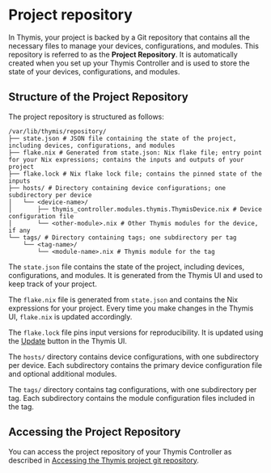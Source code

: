 # Project repository

In Thymis, your project is backed by a Git repository that contains all the necessary files to manage your devices, configurations, and modules. This repository is referred to as the **Project Repository**.
It is automatically created when you set up your Thymis Controller and is used to store the state of your devices, configurations, and modules.

## Structure of the Project Repository

The project repository is structured as follows:

```
/var/lib/thymis/repository/
├── state.json # JSON file containing the state of the project, including devices, configurations, and modules
├── flake.nix # Generated from state.json: Nix flake file; entry point for your Nix expressions; contains the inputs and outputs of your project
├── flake.lock # Nix flake lock file; contains the pinned state of the inputs
├── hosts/ # Directory containing device configurations; one subdirectory per device
│   └── <device-name>/
│       ├── thymis_controller.modules.thymis.ThymisDevice.nix # Device configuration file
│       └── <other-module>.nix # Other Thymis modules for the device, if any
└── tags/ # Directory containing tags; one subdirectory per tag
    └── <tag-name>/
        └── <module-name>.nix # Thymis module for the tag
```

The `state.json` file contains the state of the project, including devices, configurations, and modules. It is generated from the Thymis UI and used to keep track of your project.

The `flake.nix` file is generated from `state.json` and contains the Nix expressions for your project. Every time you make changes in the Thymis UI, `flake.nix` is updated accordingly.

The `flake.lock` file pins input versions for reproducibility. It is updated using the [Update](../ui/update.md) button in the Thymis UI.

The `hosts/` directory contains device configurations, with one subdirectory per device. Each subdirectory contains the primary device configuration file and optional additional modules.

The `tags/` directory contains tag configurations, with one subdirectory per tag. Each subdirectory contains the module configuration files included in the tag.

## Accessing the Project Repository

You can access the project repository of your Thymis Controller as described in [Accessing the Thymis project git repository](../../external-projects/git-repository.md).
